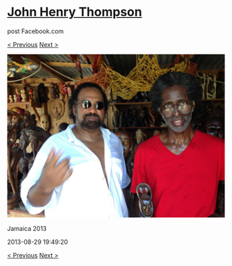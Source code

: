 # [John Henry Thompson](../README.md)
post Facebook.com

[< Previous](2013-08-29-9.md) [Next >](2013-08-29-11.md)

[![](../media/2013-08-29/Jamaica-2021.jpg)](../README.md)

Jamaica 2013

2013-08-29 19:49:20

[< Previous](2013-08-29-9.md) [Next >](2013-08-29-11.md)